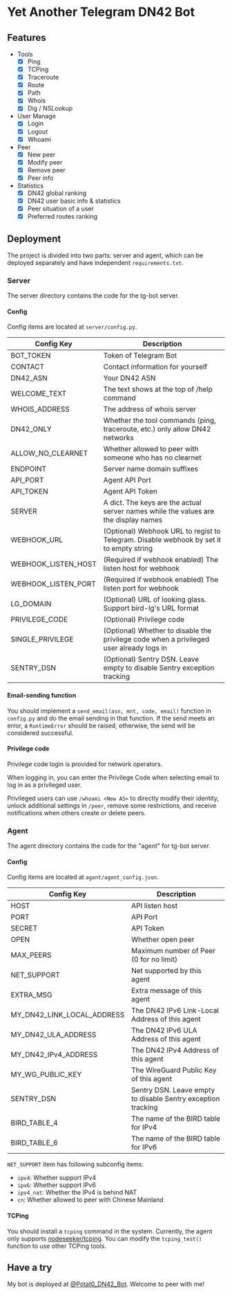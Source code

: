 # Yet Another Telegram DN42 Bot

## Features

- Tools
  - [x] Ping
  - [x] TCPing
  - [x] Traceroute
  - [x] Route
  - [x] Path
  - [x] Whois
  - [x] Dig / NSLookup
- User Manage
  - [x] Login
  - [x] Logout
  - [x] Whoami
- Peer
  - [x] New peer
  - [x] Modify peer
  - [x] Remove peer
  - [x] Peer info
- Statistics
  - [x] DN42 global ranking
  - [x] DN42 user basic info & statistics
  - [x] Peer situation of a user
  - [x] Preferred routes ranking

## Deployment

The project is divided into two parts: server and agent, which can be deployed separately and have independent `requirements.txt`.

### Server

The server directory contains the code for the tg-bot server.

#### Config

Config items are located at `server/config.py`.

| Config Key          | Description                                                                             |
| ------------------- | --------------------------------------------------------------------------------------- |
| BOT_TOKEN           | Token of Telegram Bot                                                                   |
| CONTACT             | Contact information for yourself                                                        |
| DN42_ASN            | Your DN42 ASN                                                                           |
| WELCOME_TEXT        | The text shows at the top of /help command                                              |
| WHOIS_ADDRESS       | The address of whois server                                                             |
| DN42_ONLY           | Whether the tool commands (ping, traceroute, etc.) only allow DN42 networks             |
| ALLOW_NO_CLEARNET   | Whether allowed to peer with someone who has no clearnet                                |
| ENDPOINT            | Server name domain suffixes                                                             |
| API_PORT            | Agent API Port                                                                          |
| API_TOKEN           | Agent API Token                                                                         |
| SERVER              | A dict. The keys are the actual server names while the values are the display names     |
| WEBHOOK_URL         | (Optional) Webhook URL to regist to Telegram. Disable webhook by set it to empty string |
| WEBHOOK_LISTEN_HOST | (Required if webhook enabled) The listen host for webhook                               |
| WEBHOOK_LISTEN_PORT | (Required if webhook enabled) The listen port for webhook                               |
| LG_DOMAIN           | (Optional) URL of looking glass. Support bird-lg's URL format                           |
| PRIVILEGE_CODE      | (Optional) Privilege code                                                               |
| SINGLE_PRIVILEGE    | (Optional) Whether to disable the privilege code when a privileged user already logs in |
| SENTRY_DSN          | (Optional) Sentry DSN. Leave empty to disable Sentry exception tracking                 |

#### Email-sending function

You should implement a `send_email(asn, mnt, code, email)` function in `config.py` and do the email sending in that function. If the send meets an error, a `RuntimeError` should be raised, otherwise, the send will be considered successful.

#### Privilege code

Privilege code login is provided for network operators.

When logging in, you can enter the Privilege Code when selecting email to log in as a privileged user.

Privileged users can use `/whoami <New AS>` to directly modify their identity, unlock additional settings in `/peer`, remove some restrictions, and receive notifications when others create or delete peers.

### Agent

The agent directory contains the code for the "agent" for tg-bot server.

#### Config

Config items are located at `agent/agent_config.json`.

| Config Key                 | Description                                                  |
| -------------------------- | ------------------------------------------------------------ |
| HOST                       | API listen host                                              |
| PORT                       | API Port                                                     |
| SECRET                     | API Token                                                    |
| OPEN                       | Whether open peer                                            |
| MAX_PEERS                  | Maximum number of Peer (0 for no limit)                      |
| NET_SUPPORT                | Net supported by this agent                                  |
| EXTRA_MSG                  | Extra message of this agent                                  |
| MY_DN42_LINK_LOCAL_ADDRESS | The DN42 IPv6 Link-Local Address of this agent               |
| MY_DN42_ULA_ADDRESS        | The DN42 IPv6 ULA Address of this agent                      |
| MY_DN42_IPv4_ADDRESS       | The DN42 IPv4 Address of this agent                          |
| MY_WG_PUBLIC_KEY           | The WireGuard Public Key of this agent                       |
| SENTRY_DSN                 | Sentry DSN. Leave empty to disable Sentry exception tracking |
| BIRD_TABLE_4               | The name of the BIRD table for IPv4                          |
| BIRD_TABLE_6               | The name of the BIRD table for IPv6                          |

`NET_SUPPORT` item has following subconfig items:

- `ipv4`: Whether support IPv4
- `ipv6`: Whether support IPv6
- `ipv4_nat`: Whether the IPv4 is behind NAT
- `cn`: Whether allowed to peer with Chinese Mainland

#### TCPing

You should install a `tcping` command in the system. Currently, the agent only supports [nodeseeker/tcping](https://github.com/nodeseeker/tcping). You can modify the `tcping_test()` function to use other TCPing tools.

## Have a try

My bot is deployed at [@Potat0_DN42_Bot](https://t.me/Potat0_DN42_Bot). Welcome to peer with me!
